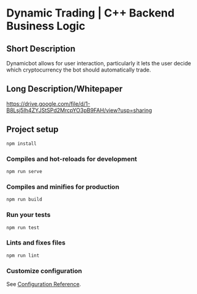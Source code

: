 # Dynamic Trading | C++ Backend Business Logic

## Short Description
Dynamicbot allows for user interaction, particularly it lets the user decide which cryptocurrency the bot should automatically trade. 

## Long Description/Whitepaper
https://drive.google.com/file/d/1-B8Lsj5Ih4ZYJStSPd2MrcpYO3pB9FAH/view?usp=sharing

## Project setup
```
npm install
```

### Compiles and hot-reloads for development
```
npm run serve
```

### Compiles and minifies for production
```
npm run build
```

### Run your tests
```
npm run test
```

### Lints and fixes files
```
npm run lint
```

### Customize configuration
See [Configuration Reference](https://cli.vuejs.org/config/).
